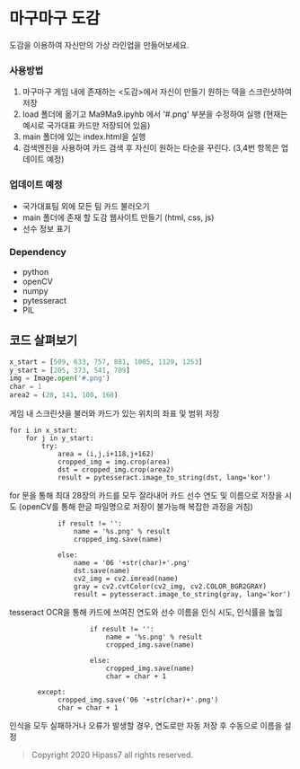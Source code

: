 # 마구마구 도감

도감을 이용하여 자신만의 가상 라인업을 만들어보세요.

### 사용방법

1. 마구마구 게임 내에 존재하는 <도감>에서 자신이 만들기 원하는 덱을 스크린샷하여 저장
2. load 폴더에 옮기고 Ma9Ma9.ipyhb 에서 '#.png' 부분을 수정하여 실행
(현재는 예시로 국가대표 카드만 저장되어 있음)
3. main 폴더에 있는 index.html을 실행
4. 검색엔진을 사용하여 카드 검색 후 자신이 원하는 타순을 꾸린다.
(3,4번 항목은 업데이트 예정)

### 업데이트 예정
- 국가대표팀 외에 모든 팀 카드 불러오기
- main 폴더에 존재 할 도감 웹사이트 만들기 (html, css, js)
- 선수 정보 표기

### Dependency

- python
- openCV
- numpy
- pytesseract
- PIL

## 코드 살펴보기

```python
x_start = [509, 633, 757, 881, 1005, 1129, 1253]
y_start = [205, 373, 541, 709]
img = Image.open('#.png')
char = 1
area2 = (20, 141, 100, 160)
```
게임 내 스크린샷을 불러와 카드가 있는 위치의 좌표 및 범위 저장

```
for i in x_start:
    for j in y_start:
        try:
            area = (i,j,i+118,j+162)
            cropped_img = img.crop(area)
            dst = cropped_img.crop(area2)
            result = pytesseract.image_to_string(dst, lang='kor')
```
for 문을 통해 최대 28장의 카드를 모두 잘라내어 카드 선수 연도 및 이름으로 저장을 시도
(openCV를 통해 한글 파일명으로 저장이 불가능해 복잡한 과정을 거침)

```
            if result != '':
                name = '%s.png' % result
                cropped_img.save(name)
                
            else:
                name = '06 '+str(char)+'.png'
                dst.save(name)
                cv2_img = cv2.imread(name)
                gray = cv2.cvtColor(cv2_img, cv2.COLOR_BGR2GRAY)
                result = pytesseract.image_to_string(gray, lang='kor')
```
tesseract OCR을 통해 카드에 쓰여진 연도와 선수 이름을 인식 시도, 인식률을 높임

```
                    if result != '':
                        name = '%s.png' % result
                        cropped_img.save(name)
                        
                    else:
                        cropped_img.save(name)
                        char = char + 1
                        
       except:
            cropped_img.save('06 '+str(char)+'.png')
            char = char + 1
```
인식을 모두 실패하거나 오류가 발생할 경우, 연도로만 자동 저장 후 수동으로 이름을 설정

> Copyright 2020 Hipass7 all rights reserved.
